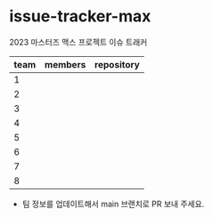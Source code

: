 # issue-tracker-max

2023 마스터즈 맥스 프로젝트 이슈 트래커

| team | members                                        | repository                                       |
| ---- | ---------------------------------------------- | ------------------------------------------------ |
| 1    |                                                |                                                  |
| 2    |                                                |                                                  |
| 3    |  |  |
| 4    |  |  |
| 5    |  |  |
| 6    |  |  |
| 7    |  |  |
| 8    |  |  |

* 팀 정보를 업데이트해서 main 브랜치로 PR 보내 주세요.
